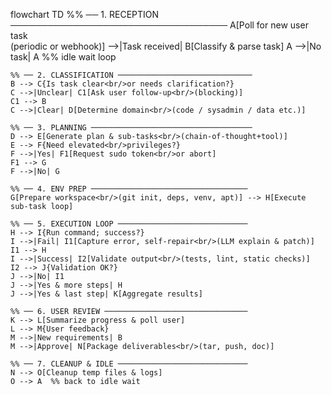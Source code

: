 flowchart TD
    %% ── 1. RECEPTION ───────────────────────────────────
    A[Poll for new user task<br/>(periodic or webhook)] -->|Task received| B[Classify & parse task]
    A -->|No task| A  %% idle wait loop

    %% ── 2. CLASSIFICATION ──────────────────────────────
    B --> C{Is task clear<br/>or needs clarification?}
    C -->|Unclear| C1[Ask user follow-up<br/>(blocking)]
    C1 --> B
    C -->|Clear| D[Determine domain<br/>(code / sysadmin / data etc.)]

    %% ── 3. PLANNING ────────────────────────────────────
    D --> E[Generate plan & sub-tasks<br/>(chain-of-thought+tool)]
    E --> F{Need elevated<br/>privileges?}
    F -->|Yes| F1[Request sudo token<br/>or abort]
    F1 --> G
    F -->|No| G

    %% ── 4. ENV PREP ───────────────────────────────────
    G[Prepare workspace<br/>(git init, deps, venv, apt)] --> H[Execute sub-task loop]

    %% ── 5. EXECUTION LOOP ─────────────────────────────
    H --> I{Run command; success?}
    I -->|Fail| I1[Capture error, self-repair<br/>(LLM explain & patch)]
    I1 --> H
    I -->|Success| I2[Validate output<br/>(tests, lint, static checks)]
    I2 --> J{Validation OK?}
    J -->|No| I1
    J -->|Yes & more steps| H
    J -->|Yes & last step| K[Aggregate results]

    %% ── 6. USER REVIEW ────────────────────────────────
    K --> L[Summarize progress & poll user]
    L --> M{User feedback}
    M -->|New requirements| B
    M -->|Approve| N[Package deliverables<br/>(tar, push, doc)]

    %% ── 7. CLEANUP & IDLE ─────────────────────────────
    N --> O[Cleanup temp files & logs]
    O --> A  %% back to idle wait

